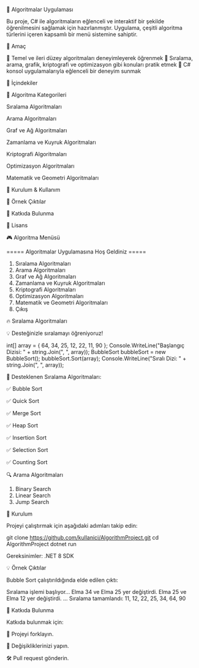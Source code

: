 🚀 Algoritmalar Uygulaması

Bu proje, C# ile algoritmaların eğlenceli ve interaktif bir şekilde öğrenilmesini sağlamak için hazırlanmıştır. Uygulama, çeşitli algoritma türlerini içeren kapsamlı bir menü sistemine sahiptir.

🎯 Amaç

📌 Temel ve ileri düzey algoritmaları deneyimleyerek öğrenmek
📌 Sıralama, arama, grafik, kriptografi ve optimizasyon gibi konuları pratik etmek
📌 C# konsol uygulamalarıyla eğlenceli bir deneyim sunmak

📜 İçindekiler

🔹 Algoritma Kategorileri

Sıralama Algoritmaları

Arama Algoritmaları

Graf ve Ağ Algoritmaları

Zamanlama ve Kuyruk Algoritmaları

Kriptografi Algoritmaları

Optimizasyon Algoritmaları

Matematik ve Geometri Algoritmaları

🔹 Kurulum & Kullanım

🔹 Örnek Çıktılar

🔹 Katkıda Bulunma

🔹 Lisans

🎮 Algoritma Menüsü

===== Algoritmalar Uygulamasına Hoş Geldiniz =====
1. Sıralama Algoritmaları
2. Arama Algoritmaları
3. Graf ve Ağ Algoritmaları
4. Zamanlama ve Kuyruk Algoritmaları
5. Kriptografi Algoritmaları
6. Optimizasyon Algoritmaları
7. Matematik ve Geometri Algoritmaları
0. Çıkış

🔥 Sıralama Algoritmaları

💡 Desteğinizle sıralamayı öğreniyoruz!

int[] array = { 64, 34, 25, 12, 22, 11, 90 };
Console.WriteLine("Başlangıç Dizisi: " + string.Join(", ", array));
BubbleSort bubbleSort = new BubbleSort();
bubbleSort.Sort(array);
Console.WriteLine("Sıralı Dizi: " + string.Join(", ", array));

📌 Desteklenen Sıralama Algoritmaları:

✅ Bubble Sort

✅ Quick Sort

✅ Merge Sort

✅ Heap Sort

✅ Insertion Sort

✅ Selection Sort

✅ Counting Sort

🔍 Arama Algoritmaları

1. Binary Search
2. Linear Search
3. Jump Search

💾 Kurulum

Projeyi çalıştırmak için aşağıdaki adımları takip edin:

git clone https://github.com/kullanici/AlgorithmProject.git
cd AlgorithmProject
dotnet run

Gereksinimler: .NET 8 SDK

💡 Örnek Çıktılar

Bubble Sort çalıştırıldığında elde edilen çıktı:

Sıralama işlemi başlıyor...
Elma 34 ve Elma 25 yer değiştirdi.
Elma 25 ve Elma 12 yer değiştirdi.
...
Sıralama tamamlandı: 11, 12, 22, 25, 34, 64, 90

🤝 Katkıda Bulunma

Katkıda bulunmak için:

🍴 Projeyi forklayın.

🔨 Değişikliklerinizi yapın.

🛠️ Pull request gönderin.

